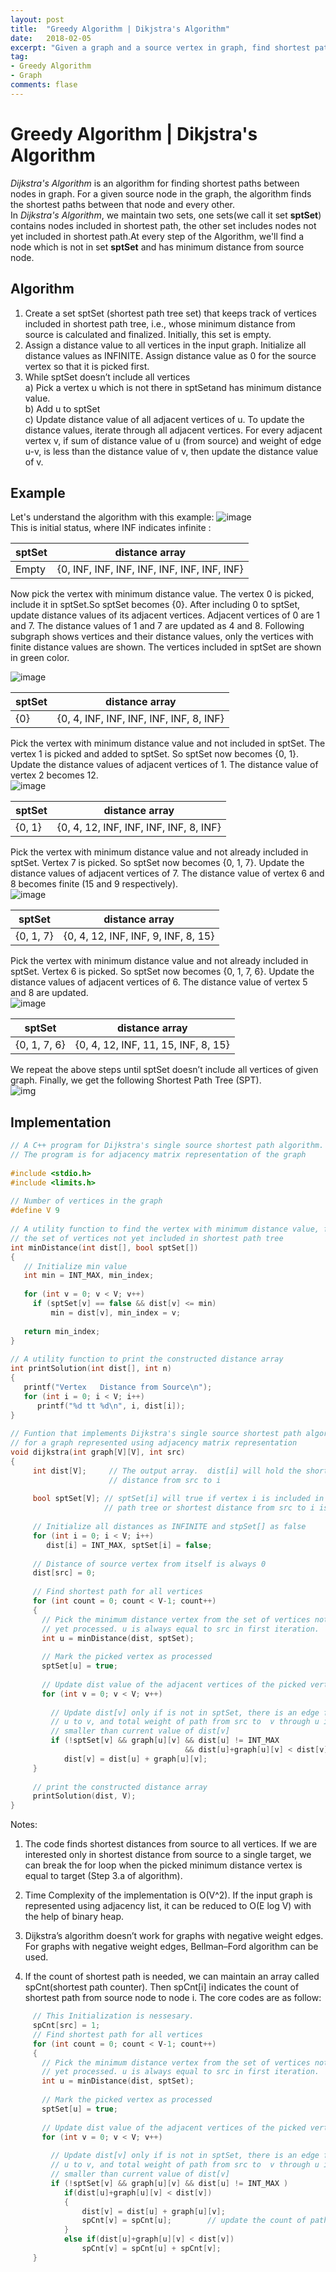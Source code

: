 ```yaml
---
layout: post
title:  "Greedy Algorithm | Dikjstra's Algorithm"
date:   2018-02-05
excerpt: "Given a graph and a source vertex in graph, find shortest paths from source to all vertices in the given graph"
tag:
- Greedy Algorithm
- Graph
comments: flase
---
```


# Greedy Algorithm | Dikjstra's Algorithm
*Dijkstra's Algorithm* is an algorithm for finding shortest paths between nodes in graph. For a given source node in the graph, the algorithm finds the shortest paths between that node and every other.  
In *Dijkstra's Algorithm*, we maintain two sets, one sets(we call it set **sptSet**) contains nodes included in shortest path, the other set includes nodes not yet included in shortest path.At every step of the Algorithm, we'll find a node which is not in set **sptSet** and has minimum distance from source node.

## Algorithm
1. Create a set sptSet (shortest path tree set) that keeps track of vertices included in shortest path tree, i.e., whose minimum distance from source is calculated and finalized. Initially, this set is empty.
2. Assign a distance value to all vertices in the input graph. Initialize all distance values as INFINITE. Assign distance value as 0 for the source vertex so that it is picked first.
3. While sptSet doesn’t include all vertices  
    a) Pick a vertex u which is not there in sptSetand has minimum distance value.  
    b) Add u to sptSet  
    c) Update distance value of all adjacent vertices of u. To update the distance values, iterate through all adjacent vertices. For every adjacent vertex v, if sum of distance value of u (from source) and weight of edge u-v, is less than the distance value of v, then update the distance value of v.

## Example
Let's understand the algorithm with this example:
![image](https://raw.githubusercontent.com/RunningIkkyu/runningikkyu.github.com/master/assets/img/Dijkstra-s%20Algorithm/2018-02-05-1.jpg)  
This is initial status, where INF indicates infinite :  

|sptSet|distance array|  
|-|-|  
|Empty|{0, INF, INF, INF, INF, INF, INF, INF, INF}|  
  
  
Now pick the vertex with minimum distance value. The vertex 0 is picked, include it in sptSet.So sptSet becomes {0}. After including 0 to sptSet, update distance values of its adjacent vertices. Adjacent vertices of 0 are 1 and 7. The distance values of 1 and 7 are updated as 4 and 8. Following subgraph shows vertices and their distance values, only the vertices with finite distance values are shown. The vertices included in sptSet are shown in green color.  

![image](https://raw.githubusercontent.com/RunningIkkyu/runningikkyu.github.com/master/assets/img/Dijkstra-s%20Algorithm/2018-02-05-2.jpg)    

|sptSet|distance array|  
|-|-|  
|{0}|{0, 4, INF, INF, INF, INF, INF, 8, INF}|  

Pick the vertex with minimum distance value and not included in sptSet. The vertex 1 is picked and added to sptSet. So sptSet now becomes {0, 1}. Update the distance values of adjacent vertices of 1. The distance value of vertex 2 becomes 12.  
![image](https://raw.githubusercontent.com/RunningIkkyu/runningikkyu.github.com/master/assets/img/Dijkstra-s%20Algorithm/2018-02-05-3.jpg)

|sptSet|distance array|  
|-|-|  
|{0, 1}|{0, 4, 12, INF, INF, INF, INF, 8, INF}|  
  
Pick the vertex with minimum distance value and not already included in sptSet. Vertex 7 is picked. So sptSet now becomes {0, 1, 7}. Update the distance values of adjacent vertices of 7. The distance value of vertex 6 and 8 becomes finite (15 and 9 respectively).  
![image](https://raw.githubusercontent.com/RunningIkkyu/runningikkyu.github.com/master/assets/img/Dijkstra-s%20Algorithm/2018-02-05-4.jpg)  

|sptSet|distance array|  
|-|-|  
|{0, 1, 7}|{0, 4, 12, INF, INF, 9, INF, 8, 15}|  
  
Pick the vertex with minimum distance value and not already included in sptSet. Vertex 6 is picked. So sptSet now becomes {0, 1, 7, 6}. Update the distance values of adjacent vertices of 6. The distance value of vertex 5 and 8 are updated.  
![image](https://raw.githubusercontent.com/RunningIkkyu/runningikkyu.github.com/master/assets/img/Dijkstra-s%20Algorithm/2018-02-05-5.jpg)  

|sptSet|distance array|  
|-|-|  
|{0, 1, 7, 6}|{0, 4, 12, INF, 11, 15, INF, 8, 15}|  
  
We repeat the above steps until sptSet doesn’t include all vertices of given graph. Finally, we get the following Shortest Path Tree (SPT).  
![img](https://raw.githubusercontent.com/RunningIkkyu/runningikkyu.github.com/master/assets/img/Dijkstra-s%20Algorithm/2018-02-05-6.jpg)  

## Implementation
```c
// A C++ program for Dijkstra's single source shortest path algorithm.
// The program is for adjacency matrix representation of the graph
  
#include <stdio.h>
#include <limits.h>
  
// Number of vertices in the graph
#define V 9
  
// A utility function to find the vertex with minimum distance value, from
// the set of vertices not yet included in shortest path tree
int minDistance(int dist[], bool sptSet[])
{
   // Initialize min value
   int min = INT_MAX, min_index;
  
   for (int v = 0; v < V; v++)
     if (sptSet[v] == false && dist[v] <= min)
         min = dist[v], min_index = v;
  
   return min_index;
}
  
// A utility function to print the constructed distance array
int printSolution(int dist[], int n)
{
   printf("Vertex   Distance from Source\n");
   for (int i = 0; i < V; i++)
      printf("%d tt %d\n", i, dist[i]);
}
  
// Funtion that implements Dijkstra's single source shortest path algorithm
// for a graph represented using adjacency matrix representation
void dijkstra(int graph[V][V], int src)
{
     int dist[V];     // The output array.  dist[i] will hold the shortest
                      // distance from src to i
  
     bool sptSet[V]; // sptSet[i] will true if vertex i is included in shortest
                     // path tree or shortest distance from src to i is finalized
  
     // Initialize all distances as INFINITE and stpSet[] as false
     for (int i = 0; i < V; i++)
        dist[i] = INT_MAX, sptSet[i] = false;
  
     // Distance of source vertex from itself is always 0
     dist[src] = 0;
  
     // Find shortest path for all vertices
     for (int count = 0; count < V-1; count++)
     {
       // Pick the minimum distance vertex from the set of vertices not
       // yet processed. u is always equal to src in first iteration.
       int u = minDistance(dist, sptSet);
  
       // Mark the picked vertex as processed
       sptSet[u] = true;
  
       // Update dist value of the adjacent vertices of the picked vertex.
       for (int v = 0; v < V; v++)
  
         // Update dist[v] only if is not in sptSet, there is an edge from 
         // u to v, and total weight of path from src to  v through u is 
         // smaller than current value of dist[v]
         if (!sptSet[v] && graph[u][v] && dist[u] != INT_MAX 
                                       && dist[u]+graph[u][v] < dist[v])
            dist[v] = dist[u] + graph[u][v];
     }
  
     // print the constructed distance array
     printSolution(dist, V);
}
```

Notes:
1) The code finds shortest distances from source to all vertices. If we are interested only in shortest distance from source to a single target, we can break the for loop when the picked minimum distance vertex is equal to target (Step 3.a of algorithm).

2) Time Complexity of the implementation is O(V^2). If the input graph is represented using adjacency list, it can be reduced to O(E log V) with the help of binary heap. 

3) Dijkstra’s algorithm doesn’t work for graphs with negative weight edges. For graphs with negative weight edges, Bellman–Ford algorithm can be used.

4) If the count of shortest path is needed, we can maintain an array called spCnt(shortest path counter). Then spCnt[i] indicates the count of shortest path from source node to node i. The core codes are as follow:
```c
     // This Initialization is nessesary.
     spCnt[src] = 1; 
     // Find shortest path for all vertices
     for (int count = 0; count < V-1; count++)
     {
       // Pick the minimum distance vertex from the set of vertices not
       // yet processed. u is always equal to src in first iteration.
       int u = minDistance(dist, sptSet);
  
       // Mark the picked vertex as processed
       sptSet[u] = true;
  
       // Update dist value of the adjacent vertices of the picked vertex.
       for (int v = 0; v < V; v++)
  
         // Update dist[v] only if is not in sptSet, there is an edge from 
         // u to v, and total weight of path from src to  v through u is 
         // smaller than current value of dist[v]
         if (!sptSet[v] && graph[u][v] && dist[u] != INT_MAX )
            if(dist[u]+graph[u][v] < dist[v])
            {
                dist[v] = dist[u] + graph[u][v];
                spCnt[v] = spCnt[u];        // update the count of paths of v.
            }
            else if(dist[u]+graph[u][v] < dist[v])
                spCnt[v] = spCnt[u] + spCnt[v];
     }
  
```

